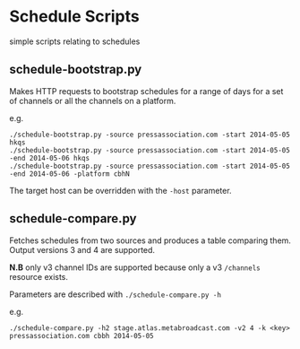 # Schedule Scripts

simple scripts relating to schedules

## schedule-bootstrap.py

Makes HTTP requests to bootstrap schedules for a range of days for a set of
channels or all the channels on a platform.

e.g.
```
./schedule-bootstrap.py -source pressassociation.com -start 2014-05-05 hkqs
./schedule-bootstrap.py -source pressassociation.com -start 2014-05-05 -end 2014-05-06 hkqs
./schedule-bootstrap.py -source pressassociation.com -start 2014-05-05 -end 2014-05-06 -platform cbhN
```

The target host can be overridden with the `-host` parameter.

## schedule-compare.py

Fetches schedules from two sources and produces a table comparing them. Output
versions 3 and 4 are supported.

__N.B__ only v3 channel IDs are supported because only a v3 `/channels` resource exists.

Parameters are described with `./schedule-compare.py -h`

e.g.
```
./schedule-compare.py -h2 stage.atlas.metabroadcast.com -v2 4 -k <key> pressassociation.com cbbh 2014-05-05
```
